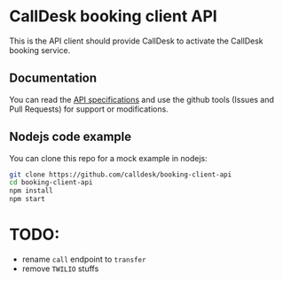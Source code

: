 CallDesk booking client API
==================

This is the API client should provide CallDesk to activate the CallDesk booking service.

Documentation
-----

  You can read the [API specifications](http://calldesk.github.io/booking-client-api/) and use the github tools (Issues and Pull Requests) for support or modifications.

Nodejs code example
-------

  You can clone this repo for a mock example in nodejs:  
  ```bash
  git clone https://github.com/calldesk/booking-client-api  
  cd booking-client-api  
  npm install
  npm start
  ```

# TODO:
 - rename `call` endpoint to `transfer`
 - remove `TWILIO` stuffs

